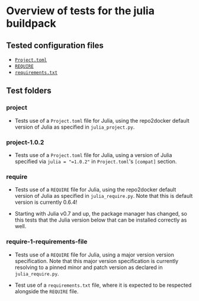 # Overview of tests for the julia buildpack

## Tested configuration files

- [`Project.toml`](https://repo2docker.readthedocs.io/en/latest/config_files.html#project-toml-install-a-julia-environment)
- [`REQUIRE`](https://repo2docker.readthedocs.io/en/latest/config_files.html#require-install-a-julia-environment-legacy)
- [`requirements.txt`](https://repo2docker.readthedocs.io/en/latest/config_files.html#requirements-txt-install-a-python-environment)

## Test folders

### project

- Tests use of a `Project.toml` file for Julia, using the repo2docker default
  version of Julia as specified in `julia_project.py`.

### project-1.0.2

- Tests use of a `Project.toml` file for Julia, using a version of Julia
  specified via `julia = "=1.0.2"` in `Project.toml`'s `[compat]` section.

### require

- Tests use of a `REQUIRE` file for Julia, using the repo2docker default version
  of Julia as specified in `julia_require.py`. Note that this is default version
  is currently 0.6.4!

- Starting with Julia v0.7 and up, the package manager has changed, so this
  tests that the Julia version below that can be installed correctly as well.

### require-1-requirements-file

- Tests use of a `REQUIRE` file for Julia, using a major version version
  specification. Note that this major version specification is currently
  resolving to a pinned minor and patch version as declared in
  `julia_require.py`.

- Test use of a `requirements.txt` file, where it is expected to be respected
  alongside the `REQUIRE` file.
